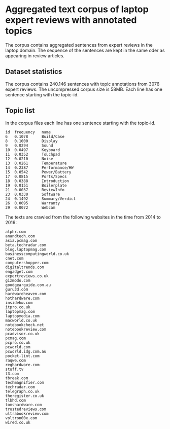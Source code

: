 # Aggregated text corpus of laptop expert reviews with annotated topics

The corpus contains aggregated sentences from expert reviews in the laptop domain. The sequence of the sentences are kept in the same oder as appearing in review articles.

## Dataset statistics

The corpus contains 240.146 sentences with topic annotations from 3076 expert reviews. The uncompressed corpus size is 58MB. Each line has one sentence starting with the topic-id.

## Topic list
In the corpus files each line has one sentence starting with the topic-id.

```
id  frequency   name
6   0.1078      Build/Case
8   0.1000      Display
9   0.0294      Sound
10  0.0497      Keyboard
11  0.0352      Touchpad
12  0.0210      Noise
13  0.0261      Temperature
14  0.2387      Performance/HW
15  0.0542      Power/Battery
17  0.0815      Ports/Specs
18  0.0388      Introduction
19  0.0151      Boilerplate
21  0.0037      ReviewInfo
23  0.0330      Software
24  0.1492      Summary/Verdict
26  0.0095      Warranty
29  0.0072      Webcam
```

The texts are crawled from the following websites in the time from 2014 to 2016:
```
alphr.com
anandtech.com
asia.pcmag.com
beta.techradar.com
blog.laptopmag.com
businesscomputingworld.co.uk
cnet.com
computershopper.com
digitaltrends.com
engadget.com
expertreviews.co.uk
gizmodo.com
goodgearguide.com.au
guru3d.com
hardwareheaven.com
hothardware.com
insidehw.com
itpro.co.uk
laptopmag.com
laptopmedia.com
macworld.co.uk
notebookcheck.net
notebookreview.com
pcadvisor.co.uk
pcmag.com
pcpro.co.uk
pcworld.com
pcworld.idg.com.au
pocket-lint.com
raqwe.com
reghardware.com
stuff.tv
t3.com
tbreak.com
techmagnifier.com
techradar.com
telegraph.co.uk
theregister.co.uk
tlbhd.com
tomshardware.com
trustedreviews.com
ultrabookreview.com
voltron00x.com
wired.co.uk
```
